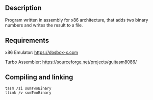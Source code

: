 ## Description
Program written in assembly for x86 architecture, that adds two binary numbers and writes the result to a file.

## Requirements
x86 Emulator: https://dosbox-x.com

Turbo Assembler: https://sourceforge.net/projects/guitasm8086/

## Compiling and linking
```console
tasm /zi sumTwoBinary
tlink /v sumTwoBinary
```
